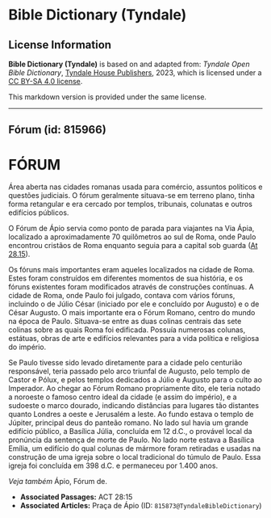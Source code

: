# Bible Dictionary (Tyndale)

## License Information

**Bible Dictionary (Tyndale)** is based on and adapted from: _Tyndale Open Bible Dictionary_, [Tyndale House Publishers](https://tyndaleopenresources.com/), 2023, which is licensed under a [CC BY-SA 4.0 license](https://creativecommons.org/licenses/by-sa/4.0/legalcode.en).

This markdown version is provided under the same license.



--------------------------------

## Fórum (id: 815966)

FÓRUM
=====

Área aberta nas cidades romanas usada para comércio, assuntos políticos e questões judiciais. O fórum geralmente situava\-se em terreno plano, tinha forma retangular e era cercado por templos, tribunais, colunatas e outros edifícios públicos.

O Fórum de Ápio servia como ponto de parada para viajantes na Via Ápia, localizado a aproximadamente 70 quilômetros ao sul de Roma, onde Paulo encontrou cristãos de Roma enquanto seguia para a capital sob guarda ([At 28\.15](https://ref.ly/Acts28:15)).

Os fóruns mais importantes eram aqueles localizados na cidade de Roma. Estes foram construídos em diferentes momentos de sua história, e os fóruns existentes foram modificados através de construções contínuas. A cidade de Roma, onde Paulo foi julgado, contava com vários fóruns, incluindo o de Júlio César (iniciado por ele e concluído por Augusto) e o de César Augusto. O mais importante era o Fórum Romano, centro do mundo na época de Paulo. Situava\-se entre as duas colinas centrais das sete colinas sobre as quais Roma foi edificada. Possuía numerosas colunas, estátuas, obras de arte e edifícios relevantes para a vida política e religiosa do império.

Se Paulo tivesse sido levado diretamente para a cidade pelo centurião responsável, teria passado pelo arco triunfal de Augusto, pelo templo de Castor e Pólux, e pelos templos dedicados a Júlio e Augusto para o culto ao Imperador. Ao chegar ao Fórum Romano propriamente dito, ele teria notado a noroeste o famoso centro ideal da cidade (e assim do império), e a sudoeste o marco dourado, indicando distâncias para lugares tão distantes quanto Londres a oeste e Jerusalém a leste. Ao fundo estava o templo de Júpiter, principal deus do panteão romano. No lado sul havia um grande edifício público, a Basílica Júlia, concluída em 12 d.C., o provável local da pronúncia da sentença de morte de Paulo. No lado norte estava a Basílica Emília, um edifício do qual colunas de mármore foram retiradas e usadas na construção de uma igreja sobre o local tradicional do túmulo de Paulo. Essa igreja foi concluída em 398 d.C. e permaneceu por 1\.400 anos.

*Veja também* Ápio, Fórum de.

* **Associated Passages:** ACT 28:15
* **Associated Articles:** Praça de Ápio (ID: `815873@TyndaleBibleDictionary`)

